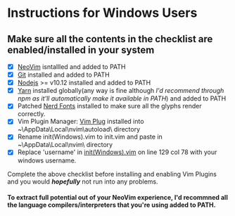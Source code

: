 # Instructions for Windows Users
## Make sure all the contents in the checklist are enabled/installed in your system
- [X] [NeoVim](https://github.com/neovim/neovim) isntallled and added to PATH
- [X] [Git](https://gitforwindows.org/) installed and added to PATH
- [X] [Nodejs](https://nodejs.org/en/download/) >= v10.12 installed and added to PATH
- [X] [Yarn](https://classic.yarnpkg.com/en/docs/install/#alternatives-stable) installed globally(any way is fine although *I'd recommend through npm as it'll automatically make it available in PATH*) and added to PATH
- [X] Patched [Nerd Fonts](https://github.com/ryanoasis/nerd-fonts) installed to make sure all the glyphs render correctly.
- [X] Vim Plugin Manager: [Vim Plug](https://github.com/junegunn/vim-plug) installed into ~\AppData\Local\nvim\autoload\ directory
- [X] Rename init(Windows).vim to init.vim and paste in ~\AppData\Local\nvim\ directory
- [X] Replace 'username' in [init(Windows).vim](init(Windows).vim) on line 129 col 78 with your windows username.

Complete the above checklist before installing and enabling Vim Plugins and you would ***hopefully*** not run into any problems.

#### To extract full potential out of your NeoVim experience, I'd recommned all the language compilers/interpreters that you're using added to PATH.
